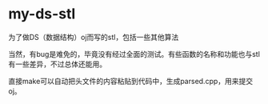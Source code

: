 # my-ds-stl
为了做DS（数据结构）oj而写的stl，包括一些其他算法

当然，有bug是难免的，毕竟没有经过全面的测试。有些函数的名称和功能也与stl有一些差异，不过总体还能用。

直接make可以自动把头文件的内容粘贴到代码中，生成parsed.cpp，用来提交oj。
